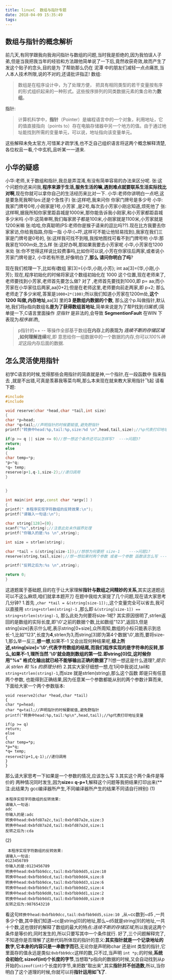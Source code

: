 ```yaml
---
title: linuxC  数组与指针专题
date: 2018-04-09 15:35:49
tags:
---
```


## 数组与指针的概念解析

前几天,有同学跟我向我询问指针与数组的问题,当时我是拒绝的,因为我怕误人子弟,但是当我把我当年的经验和方法跟他简单说了一下后,竟然收获奇效,故而产生了发这个贴子的念头,目的是为 了帮助那么仍在 泥潭 中的朋友们减轻一点点痛苦,当人本人技术所限,说的不对的,还请批评指正!
数组:
> 数组是在程序设计中，为了处理方便， 把具有相同类型的若干变量按有序的形式组织起来的一种形式。这些按序排列的同类数据元素的集合称为**数组**。

指针:
> 计算机科学中，**指针**（Pointer）是编程语言中的一个对象，利用地址，它的值直接指向（points to）存在电脑存储器中另一个地方的值。由于通过地址能找到所需的变量单元，可以说，地址指向该变量单元。

这些解释未免太官方,可惜某才疏学浅,也不乏自己组织语言将这两个概念解释清楚,各位权且一看,个中玄机,且听某一一道来.

## 小华的疑惑

小华:老师,关于数组和指针,我总是弄混淆,有没有简单容易的办法来区分呢.
张:这个问题你还来问我,**程序来源于生活,服务生活的嘛,遇到难点就要联系生活实际找比对啊**,现在你就可以拿你自己的生活经历来比对一下.
小华:老师你讲明白一点吧,这是要急死我啊!(ps:还是个急性子)
张:这样吧,我来问你 你家门牌号是多少号
小华:我家门牌号0号,小刚家是1号,小芳家 ,是2号,每次去小芳家小刚总知道,烦死他了
张:这样啊,据我所知你家里距县城是1000米,那你能告诉我小刚家,和小芳家都距县城多少米吗
小华:这简单啊,我们每家房子都是100米,小刚家就是1100米,小芳家就是1200米嘛
张:哈哈,你真聪明(PS:老师你是猴子请来的逗比吗??).现在比方我要去你家家访,你给我指路,你指一指
小华:(~吓,这样可不能让他轻易找到),我家在我们三家是门牌号是0号的,
张:这样我可找不到哦,我按地图找可看不到门牌号哟
小华:那我家在1000m处,怎么样
张:这好办啊,那如果我要去小芳家呢
小华,小芳家在1200米处
张:你不觉得这样说比较费事吗,比如你可以说,小芳在你家往后两家,或者说小芳家门牌号是2,
小华若有所思,好像明白了,**那么 请问你明白了吗**?

现在我们梳理一下,比如有i数组 家[3]={小华,小刚,小芳};  int aa[3]={华,小刚,小芳};
现在,程序初始化的时候将家这个数组初始化在 1000 这个位置,现在老师来了,老师要找到小芳家,老师首先要怎么做?
对了 ,老师首先要找到1000,即 p= aa;而小芳家在小华家往后两家,aa[0+2];但是在老师这里,老师要向前走两家,即 p+2;
那么老师走了多少米呢,答案是`1000+2*(100)`;所以我们知道小芳家在1200m处,**这个1200 叫做,内存地址**,aa[3] 里的**3 是数组内数据的个数**,
那么这个p.叫做指针,默认地,我们将p指向数组名**是为了获得数组首地址**,简单来说是为了帮P找到*归属感*,(简单提一下,C语言里面操作 *空指针* 是非法的,会导致 **SegmentionFault** 在WIN 下表现为*程序崩溃*),
>p指针的++ -- 等操作全部基于数组**在内存上的表现为 *连续不断的存储区域* **,如何理解**连续**呢,即 意思给你一组数据中的一个数据的内存,你可以*100%确定*这段内存后面的数据.
## 怎么灵活使用指针
初学C语言的时候,觉得那些会用指针的简直就是神,一个指针,在一段函数中 指来指去 ,就是不出错,可真是羡慕我等菜鸟啊,那么本来现在就来教大家用指针飞起
请看下题:
```C++
#include 
#include 

void reserve(char *head,char *tail,int size)
{
char *p=head;
char *q=tail;//声明指针的时候要赋值,避免野指针
printf("转换中head:%p,tail:%p,size:%d \n",head,tail,size);//%p代表打印地址变量

if(p >= q || size <= 0)//想一想这个条件还可以怎样写?  --->问题3?
return;
else
{
char temp=*p;
*p=*q;
*q= temp;
reserve(p+1,q-1,size-2);//递归调用
}


}

int main(int argc,const char *argv[] )
{
printf(" 本程序实现字符数组的反转效果:\n");
printf("请输入一句话:\n");

char string[128]={0};
scanf("%s",string);//注意此处未作越界处理  
printf("你输入的是:%s \n",string);

int size = strlen(string);

char *tail = &(string[size-1]);//想想为何要把 size-1    --->问题1?
reserve(string,tail,size);//想一想如果时两个参数 或者一个参数 函数该怎么写 --->问题2?

printf("反转之后为:%s \n",string);

return 0;
}
```
这道题属于基础题,目的在于让大家理解**指针与数组之间精妙的关系**,其实这道题远可以不这么麻烦,咱们就拿本题开刀
在题中我给大家提了几个问题,现在请大家思考几分钟?
1.首先 ,`char *tail = &(string[size-1]);`,这个变量完全可以省去,我可以直接用 `string+strlen(string)-1` ,那么即
`&(string[size-1]) == string+strlen(string)-1`,
那么此处为何要将size-1呢?
其实原因很明了,strlen返回的是数组的实际长度,即'\0'之前的数据个数,比如数组"123",返回3,但是string[size]表示什么呢,表示string[0+size],众所周知,数组的小标只能表示到总长-1,比如"123",长度为**4**,strlen为3,而string[3]即为第4个数据'\0',故而,要将size-1,那么举一反三,**想一想**,如果不-1 又会出现何种结果呢,**综上所述,string[size]='\0';代表字符数组的结尾,而我们程序实现的是字符串的反转,那么,如果不-1,理所当然 '\0'就会跑到数组的第一位.即string[0]位,这时候你用"%s" 格式化输出就已经不能够输出正确的数据了**?(想一想这是什么道理?,*提示:从 strlen 和 %s 的原理分析*)
2.其实大家仔细想一想,在1问中我说过,tail和`string+strlen(string)-1`,而size 就是strlen(string),那么这个函数 即是只有任意两个参数, 也能得到正确结果,因为任意某一个参数都能从别的两个参数计算而来,下面给大家一个两个参数版本:
```
void reserve2(char *head,char *tail)
{
char *p=head;
char *q=tail;//声明指针的时候要赋值,避免野指针
printf("转换中head:%p,tail:%p\n",head,tail);//%p代表打印地址变量

if(p >= q)
return;
else
{
char temp=*p;
*p=*q;
*q= temp;
reserve2(p+1,q-1);//递归调用
}
}
```
那么请大家思考一下如果是一个参数的情况,应该怎么写
3.其实这个两个条件是等价的 两种情况同时发生,因为**size= q-p+1**,解释这个问题等我把结果打印出来(**注:此结果为 gcc编译器所产生,不同编译器所产生的结果不同请自行辨别)
(1)
```
本程序实现字符数组的反转效果:
请输入一句话:
adc
你输入的是:adc 
转换中head:0xbfd87a2c,tail:0xbfd87a2e,size:3 
转换中head:0xbfd87a2d,tail:0xbfd87a2d,size:1 
反转之后为:cda 
```
(2)
```
 本程序实现字符数组的反转效果:
请输入一句话:
0123456789
你输入的是:0123456789 
转换中head:0xbfbb9dcc,tail:0xbfbb9dd5,size:10 
转换中head:0xbfbb9dcd,tail:0xbfbb9dd4,size:8 
转换中head:0xbfbb9dce,tail:0xbfbb9dd3,size:6 
转换中head:0xbfbb9dcf,tail:0xbfbb9dd2,size:4 
转换中head:0xbfbb9dd0,tail:0xbfbb9dd1,size:2 
转换中head:0xbfbb9dd1,tail:0xbfbb9dd0,size:0 
反转之后为:9876543210 
```
看这句`转换中head:0xbfbb9dcc,tail:0xbfbb9dd5,size:10 `,从~cc数到~d5 ,一共多少个数,其中我们知道~cc是string[0]的地址,那么~d5就是string[9]的地址,一共十个数,这也很好的解释了数组的最大的特点:*连续不断的存储区域*,所以我说这两个条件是等价的,同时发生的,所以只要写其中一个条件就行.
好了,三个问题解释完了,不知道你是否理解了这断代码所体现的指针的意义:**其实指针就是一个记录地址的数字,它本身的内容只是一串数字而已**,无论你是声明称char 还是int 类型的指针,它里面存的值永远是类似:`0xbfbb9dcc`这样的数,只不过,当声明 `int *p;`的时候,**系统会初始化 sizeof(int)个长度的字节**,当想取*p指向的数据的时候,又会自动找到从p开始的`sizeof(int)`个长度的字节,来把数"取出来",其实**指针并不创造数**,所以,当你明白了这个道理的时候,你就可以将**指针运用如飞了**.